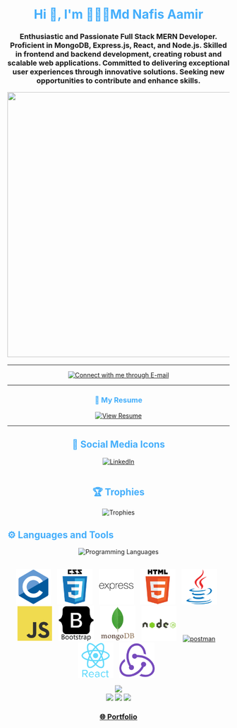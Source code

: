<h1 style="color: #44AEFB;" align="center">Hi 👋, I'm 👨🏻‍💻Md Nafis Aamir</h1>
<h3 align="center">Enthusiastic and Passionate Full Stack MERN Developer. Proficient in MongoDB, Express.js, React, and Node.js. Skilled in frontend and backend development, creating robust and scalable web applications. Committed to delivering exceptional user experiences through innovative solutions. Seeking new opportunities to contribute and enhance skills.</h3>
<div align="center">
  <img style="width: 800px; height:600px;" src="https://media0.giphy.com/media/v1.Y2lkPTc5MGI3NjExdWd6Y2ZhMGE1Y2lnZnFiYjJ6cDB4M2ZvazRxY3l2enBkcndxcTFsZiZlcD12MV9pbnRlcm5hbF9naWZfYnlfaWQmY3Q9Zw/VpNZbCdAWzh2XGphjv/giphy.gif"/>
  <hr/>
</div>

<div align="center">
  <a href="mailto:aamirnafis82@gmail.com"><img src="https://img.shields.io/badge/Connect%20with%20me%20through%20E-mail-%23D14836?style=for-the-badge&logo=gmail&logoColor=white" alt="Connect with me through E-mail"></a>
  <hr/>
  
  <div align="center">
  <h3 style="color: #44AEFB;">📄 My Resume</h3>
  <a href="https://drive.google.com/file/d/1PuZcBPR99U0LXYEYhTPW1HEq2WBoyHqE/view?usp=sharing" target="_blank" rel="noopener noreferrer">
    <img src="https://img.shields.io/badge/View%20Resume-%230077B5?style=for-the-badge&logo=google-drive&logoColor=white" alt="View Resume">
  </a>
</div>


  <hr/>
</div>

<div align="center">
  <h2 style="color: #44AEFB;">🔗 Social Media Icons</h2>
  <a href="https://linkedin.com/in/www.linkedin.com/in/md-nafis-aamir-18155914b" target="_blank" rel="noopener noreferrer">
    <img src="https://img.shields.io/badge/LinkedIn-%230077B5?style=for-the-badge&logo=linkedin&logoColor=white" alt="LinkedIn">
  </a>

</div>

<br/>

<div align="center">
  <h2 style="color: #44AEFB;">🏆 Trophies</h2>
  <img src="https://github-profile-trophy.vercel.app/?username=NafisAamir&bg_color=0D1117" alt="Trophies">
</div>


<h2 style="color: #44AEFB;">⚙️ Languages and Tools</h2>
<div align="center" style="display:block;">
  <img width="100px" alt="Programming Languages" src="https://user-images.githubusercontent.com/78341798/194531121-47b0119a-ce00-439d-b586-125f86acb098.png"/> 
</div>
<br>   

<div align="center">
  <div align="center">
    <p>
      <a href="https://www.cprogramming.com/" target="_blank" rel="noreferrer"><img src="https://raw.githubusercontent.com/devicons/devicon/master/icons/c/c-original.svg" alt="c" height="80px" style="padding-right:10px;"/></a>
      <a href="https://www.w3schools.com/css/" target="_blank" rel="noreferrer"><img src="https://raw.githubusercontent.com/devicons/devicon/master/icons/css3/css3-original-wordmark.svg" alt="css3" height="80px" style="padding-right:10px;"/></a>
      <a href="https://expressjs.com" target="_blank" rel="noreferrer"><img src="https://raw.githubusercontent.com/devicons/devicon/master/icons/express/express-original-wordmark.svg" alt="express" height="80px" style="padding-right:10px;"/></a>
      <a href="https://www.w3.org/html/" target="_blank" rel="noreferrer"><img src="https://raw.githubusercontent.com/devicons/devicon/master/icons/html5/html5-original-wordmark.svg" alt="html5" height="80px" style="padding-right:10px;"/></a>
      <a href="https://www.java.com" target="_blank" rel="noreferrer"><img src="https://raw.githubusercontent.com/devicons/devicon/master/icons/java/java-original.svg" alt="java" height="80px" style="padding-right:10px;"/></a>
      <a href="https://developer.mozilla.org/en-US/docs/Web/JavaScript" target="_blank" rel="noreferrer"><img src="https://raw.githubusercontent.com/devicons/devicon/master/icons/javascript/javascript-original.svg" alt="javascript" height="80px" style="padding-right:10px;"/></a>
      <a href="https://getbootstrap.com" target="_blank" rel="noreferrer"><img src="https://raw.githubusercontent.com/devicons/devicon/master/icons/bootstrap/bootstrap-plain-wordmark.svg" alt="bootstrap" height="80px" style="padding-right:10px;"/></a>
      <a href="https://www.mongodb.com/" target="_blank" rel="noreferrer"><img src="https://raw.githubusercontent.com/devicons/devicon/master/icons/mongodb/mongodb-original-wordmark.svg" alt="mongodb" height="80px" style="padding-right:10px;"/></a>
      <a href="https://nodejs.org" target="_blank" rel="noreferrer"><img src="https://raw.githubusercontent.com/devicons/devicon/master/icons/nodejs/nodejs-original-wordmark.svg" alt="nodejs" height="80px" style="padding-right:10px;"/></a>
      <a href="https://postman.com" target="_blank" rel="noreferrer"><img src="https://www.vectorlogo.zone/logos/getpostman/getpostman-icon.svg" alt="postman" height="80px" style="padding-right:10px;"/></a>
      <a href="https://reactjs.org/" target="_blank" rel="noreferrer"><img src="https://raw.githubusercontent.com/devicons/devicon/master/icons/react/react-original-wordmark.svg" alt="react" height="80px" style="padding-right:10px;"/></a>
      <a href="https://redux.js.org" target="_blank" rel="noreferrer"><img src="https://raw.githubusercontent.com/devicons/devicon/master/icons/redux/redux-original.svg" alt="redux" height="80px" style="padding-right:10px;"/></a>
    </p>
  </div>
  <div>
    <img src="https://camo.githubusercontent.com/c1dcb74cc1c1835b1d716f5051499a2814c683c806b15f04b0eba492863703e9/68747470733a2f2f63646e2e6472696262626c652e636f6d2f75736572732f3733303730332f73637265656e73686f74732f363538313234332f6176656e746f2e676966"/>
</div>
  <img src="https://github-readme-stats.vercel.app/api/top-langs/?username=NafisAamir&bg_color=0D1117"/>
  <img src="https://github-readme-streak-stats.herokuapp.com?user=NafisAamir"/>
  <img src="https://github-readme-stats.vercel.app/api?username=NafisAamir&bg_color=0D1117"/>
</div>

<div align="center">
  <h3 style="color: #44AEFB;">
    <a href="https://NafisAamir.github.io/" target="_blank" rel="noopener noreferrer">🌐 Portfolio</a>
  </h3>
</div>





